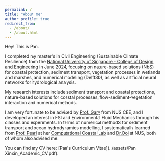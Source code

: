 ```yaml
---
permalink: /
title: "About me"
author_profile: true
redirect_from: 
  - /about/
  - /about.html
---
```


Hey! This is Pan.

I completed my master's in Civil Engineering (Sustainable Climate Resilience) from the [National University of Singapore - College of Design and Engineering](https://cde.nus.edu.sg/cee/) in June 2024, focusing on nature-based solutions (NbS) for coastal protection, sediment transport, vegetation processes in wetlands and marshes, and numerical modeling (Delft3D), as well as artificial neural networks for hydrological analysis. 

My research interests include sediment transport and coastal protections, nature-based solutions for coastal processes, flow-sediment-vegetation interaction and numerical methods. 

I am very fortunate to be advised by [Prof. Gary](https://www.garylei.com/) from NUS CEE, and I developed an interest in FSI and Environmental Fluid Mechanics through his classes and experiments. In terms of numerical methodS for sediment transport and ocean hydrodynamics modelling, I systematically learned from [Prof. Pearl](https://cde.nus.edu.sg/cee/staff/li-yuzhu-pearl/) at her [Computational Coastal Lab](https://nus-ccl.com/) and [Dr.Ooi](https://cde.nus.edu.sg/cee/staff/ooi-seng-keat/) at NUS, both of whom also advised me.

You can find my CV here: [Pan's Curriculum Vitae](../assets/Pan Xinxin_Academic_CV.pdf).
